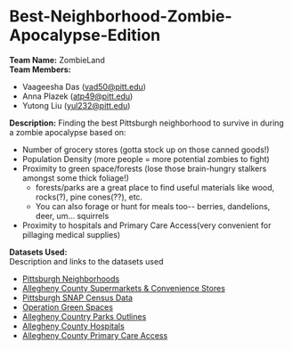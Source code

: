 # Best-Neighborhood-Zombie-Apocalypse-Edition
**Team Name:** ZombieLand   
**Team Members:** 
- Vaageesha Das (vad50@pitt.edu)  
- Anna Plazek (atp49@pitt.edu)  
- Yutong Liu (yul232@pitt.edu)  

**Description:** 
Finding the best Pittsburgh neighborhood to survive in during a zombie apocalypse based on:
- Number of grocery stores (gotta stock up on those canned goods!)  
- Population Density (more people = more potential zombies to fight)  
- Proximity to green space/forests (lose those brain-hungry stalkers amongst some thick foliage!)  
    - forests/parks are a great place to find useful materials like wood, rocks(?), pine cones(??), etc.  
    - You can also forage or hunt for meals too-- berries, dandelions, deer, um... squirrels   
- Proximity to hospitals and Primary Care Access(very convenient for pillaging medical supplies) 

**Datasets Used:**  
Description and links to the datasets used
- [Pittsburgh Neighborhoods](https://data.wprdc.org/dataset/neighborhoods2)
- [Allegheny County Supermarkets & Convenience Stores](https://data.wprdc.org/dataset/allegheny-county-supermarkets-convenience-stores)  
- [Pittsburgh SNAP Census Data](https://data.wprdc.org/dataset/pgh/resource/b7156251-6036-4b68-ad2a-95566c84343e)    
- [Operation Green Spaces](https://data.wprdc.org/dataset/operations-green-spaces)    
- [Allegheny Country Parks Outlines](https://data.wprdc.org/dataset/allegheny-county-parks-outlines)
- [Allegheny County Hospitals](https://data.wprdc.org/dataset/hospitals)
- [Allegheny County Primary Care Access](https://data.wprdc.org/dataset/allegheny-county-primary-care-facilities)

